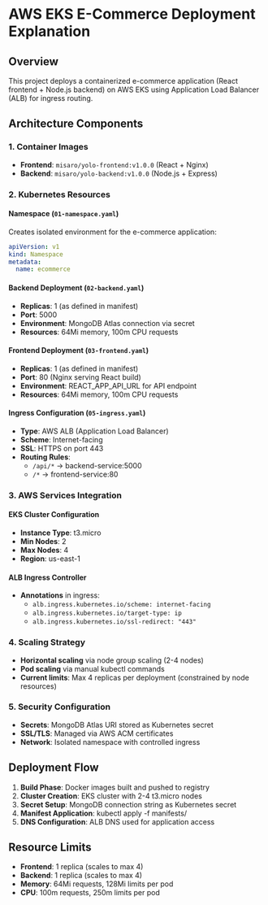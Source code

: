# AWS EKS E-Commerce Deployment Explanation

## Overview
This project deploys a containerized e-commerce application (React frontend + Node.js backend) on AWS EKS using Application Load Balancer (ALB) for ingress routing.

## Architecture Components

### 1. Container Images
- **Frontend**: `misaro/yolo-frontend:v1.0.0` (React + Nginx)
- **Backend**: `misaro/yolo-backend:v1.0.0` (Node.js + Express)

### 2. Kubernetes Resources

#### Namespace (`01-namespace.yaml`)
Creates isolated environment for the e-commerce application:
```yaml
apiVersion: v1
kind: Namespace
metadata:
  name: ecommerce
```

#### Backend Deployment (`02-backend.yaml`)
- **Replicas**: 1 (as defined in manifest)
- **Port**: 5000
- **Environment**: MongoDB Atlas connection via secret
- **Resources**: 64Mi memory, 100m CPU requests

#### Frontend Deployment (`03-frontend.yaml`)
- **Replicas**: 1 (as defined in manifest)
- **Port**: 80 (Nginx serving React build)
- **Environment**: REACT_APP_API_URL for API endpoint
- **Resources**: 64Mi memory, 100m CPU requests

#### Ingress Configuration (`05-ingress.yaml`)
- **Type**: AWS ALB (Application Load Balancer)
- **Scheme**: Internet-facing
- **SSL**: HTTPS on port 443
- **Routing Rules**:
  - `/api/*` → backend-service:5000
  - `/*` → frontend-service:80

### 3. AWS Services Integration

#### EKS Cluster Configuration
- **Instance Type**: t3.micro
- **Min Nodes**: 2
- **Max Nodes**: 4
- **Region**: us-east-1

#### ALB Ingress Controller
- **Annotations** in ingress:
  - `alb.ingress.kubernetes.io/scheme: internet-facing`
  - `alb.ingress.kubernetes.io/target-type: ip`
  - `alb.ingress.kubernetes.io/ssl-redirect: "443"`

### 4. Scaling Strategy
- **Horizontal scaling** via node group scaling (2-4 nodes)
- **Pod scaling** via manual kubectl commands
- **Current limits**: Max 4 replicas per deployment (constrained by node resources)

### 5. Security Configuration
- **Secrets**: MongoDB Atlas URI stored as Kubernetes secret
- **SSL/TLS**: Managed via AWS ACM certificates
- **Network**: Isolated namespace with controlled ingress

## Deployment Flow
1. **Build Phase**: Docker images built and pushed to registry
2. **Cluster Creation**: EKS cluster with 2-4 t3.micro nodes
3. **Secret Setup**: MongoDB connection string as Kubernetes secret
4. **Manifest Application**: kubectl apply -f manifests/
5. **DNS Configuration**: ALB DNS used for application access

## Resource Limits
- **Frontend**: 1 replica (scales to max 4)
- **Backend**: 1 replica (scales to max 4)
- **Memory**: 64Mi requests, 128Mi limits per pod
- **CPU**: 100m requests, 250m limits per pod
